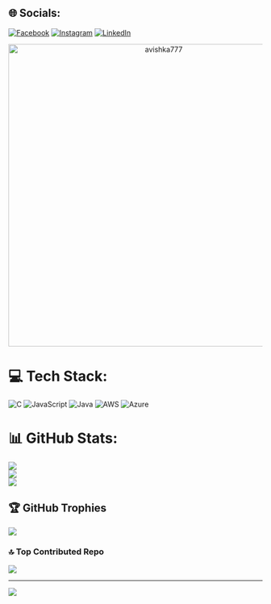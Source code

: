 
## 🌐 Socials:
[![Facebook](https://img.shields.io/badge/Facebook-%231877F2.svg?logo=Facebook&logoColor=white)](https://facebook.com/HirukaDinuthWarnakula) 
[![Instagram](https://img.shields.io/badge/Instagram-%23E4405F.svg?logo=Instagram&logoColor=white)](https://instagram.com/HirukaDinuthWarnakula) 
[![LinkedIn](https://img.shields.io/badge/LinkedIn-%230077B5.svg?logo=linkedin&logoColor=white)](https://linkedin.com/in/HirukaWarnakula)

<p align="center" ><img align="center" src="https://github-readme-streak-stats.herokuapp.com/?user=avishka777&" alt="avishka777" width="600"/></p>


# 💻 Tech Stack:
![C](https://img.shields.io/badge/c-%2300599C.svg?style=for-the-badge&logo=c&logoColor=white) ![JavaScript](https://img.shields.io/badge/javascript-%23323330.svg?style=for-the-badge&logo=javascript&logoColor=%23F7DF1E) ![Java](https://img.shields.io/badge/java-%23ED8B00.svg?style=for-the-badge&logo=openjdk&logoColor=white) ![AWS](https://img.shields.io/badge/AWS-%23FF9900.svg?style=for-the-badge&logo=amazon-aws&logoColor=white) ![Azure](https://img.shields.io/badge/azure-%230072C6.svg?style=for-the-badge&logo=microsoftazure&logoColor=white)
# 📊 GitHub Stats:
![](https://github-readme-stats.vercel.app/api?username=HirukaWarnakula&theme=dark&hide_border=false&include_all_commits=false&count_private=false)<br/>
![](https://github-readme-streak-stats.herokuapp.com/?user=HirukaWarnakula&theme=dark&hide_border=false)<br/>
![](https://github-readme-stats.vercel.app/api/top-langs/?username=HirukaWarnakula&theme=dark&hide_border=false&include_all_commits=false&count_private=false&layout=compact)

## 🏆 GitHub Trophies
![](https://github-profile-trophy.vercel.app/?username=HirukaWarnakula&theme=radical&no-frame=false&no-bg=true&margin-w=4)

### 🔝 Top Contributed Repo
![](https://github-contributor-stats.vercel.app/api?username=HirukaWarnakula&limit=5&theme=dark&combine_all_yearly_contributions=true)

---
[![](https://visitcount.itsvg.in/api?id=HirukaWarnakula&icon=0&color=0)](https://visitcount.itsvg.in)

<!-- Proudly created with GPRM ( https://gprm.itsvg.in ) -->
